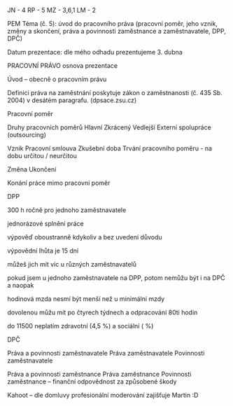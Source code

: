 JN - 4
RP - 5
MZ - 3,6,1
LM - 2

PEM
Téma (č. 5): 	úvod do pracovního práva (pracovní poměr, jeho vznik, změny a skončení, práva a povinnosti zaměstnance a zaměstnavatele, DPP, DPČ)

Datum prezentace:	dle mého odhadu prezentujeme 3. dubna


PRACOVNÍ PRÁVO
osnova prezentace


Úvod – obecně o pracovním právu

Definici práva na zaměstnání poskytuje zákon o zaměstnanosti (č. 435 Sb. 2004) v desátém paragrafu. (dpsace.zsu.cz)

Pracovní poměr

Druhy pracovních poměrů
Hlavní
Zkrácený
Vedlejší
Externí spolupráce (outsourcing)

Vznik
Pracovní smlouva
Zkušební doba
Trvání pracovního poměru -  na dobu určitou / neurčitou

Změna
Ukončení


Konání práce mimo pracovní poměr

DPP

300 h ročně pro jednoho zaměstnavatele

jednorázové splnění práce

výpověď oboustranně kdykoliv a bez uvedení důvodu

výpovědní lhůta je 15 dní

můžeš jich mít víc u různých zaměstnavatelů

pokud jsem u jednoho zaměstnavatele na DPP, potom nemůžu být i na DPČ a naopak

hodinová mzda nesmí být menší než u minimální mzdy

dovolenou můžu mít po čtyrech týdnech a odpracování 80ti hodin

do 11500 neplatím zdravotní (4,5 %) a sociální ( %)



DPČ

Práva a povinnosti zaměstnavatele
Práva zaměstnavatele
Povinnosti zaměstnavatele

Práva a povinnosti zaměstnance
Práva zaměstnance
Povinnosti zaměstnance
– finanční odpovědnost za způsobené škody

Kahoot – dle domluvy profesionální moderování zajišťuje Martin :D

